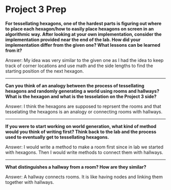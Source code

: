 # Project 3 Prep

**For tessellating hexagons, one of the hardest parts is figuring out where to place each hexagon/how to easily place hexagons on screen in an algorithmic way.
After looking at your own implementation, consider the implementation provided near the end of the lab.
How did your implementation differ from the given one? What lessons can be learned from it?**

Answer:
My idea was very similar to the given one as I had the idea to keep track of corner locations and use math and the side lengths to find the starting position of the next hexagon.

-----

**Can you think of an analogy between the process of tessellating hexagons and randomly generating a world using rooms and hallways?
What is the hexagon and what is the tesselation on the Project 3 side?**

Answer:
I think the hexagons are supposed to reprsent the rooms and that tesselating the hexagons is an analogy or connecting rooms with hallways.

-----
**If you were to start working on world generation, what kind of method would you think of writing first? 
Think back to the lab and the process used to eventually get to tessellating hexagons.**

Answer:
I would write a method to make a room first since in lab we started with hexagons. Then I would write methods to connect them with hallways.

-----
**What distinguishes a hallway from a room? How are they similar?**

Answer:
A hallway connects rooms. It is like having nodes and linking them together with hallways.
